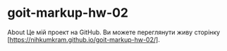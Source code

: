# goit-markup-hw-02

About
Це мій проект на GitHub. Ви можете переглянути живу сторінку [https://nihkumkram.github.io/goit-markup-hw-02/].
